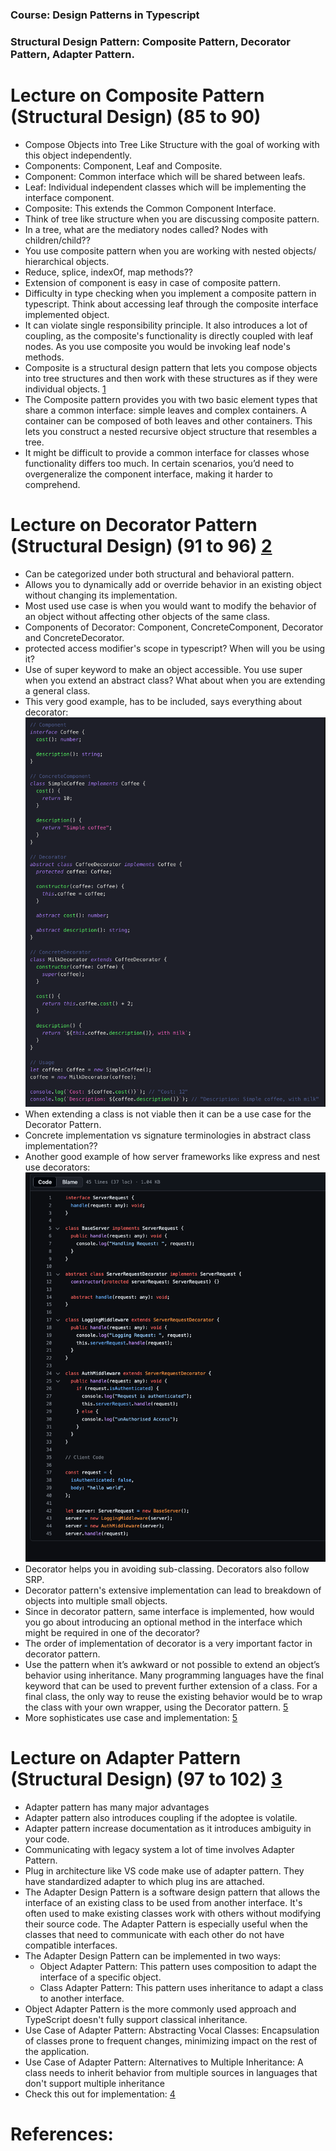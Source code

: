 ### Course: Design Patterns in Typescript
### Structural Design Pattern: Composite Pattern, Decorator Pattern, Adapter Pattern. 

# Lecture on Composite Pattern (Structural Design) (85 to 90)
- Compose Objects into Tree Like Structure with the goal of working with this object independently.
- Components: Component, Leaf and Composite.
- Component: Common interface which will be shared between leafs. 
- Leaf: Individual independent classes which will be implementing the interface component. 
- Composite: This extends the Common Component Interface. 
- Think of tree like structure when you are discussing composite pattern.
- In a tree, what are the mediatory nodes called? Nodes with children/child?? 
- You use composite pattern when you are working with nested objects/ hierarchical objects.
- Reduce, splice, indexOf, map methods?? 
- Extension of component is easy in case of composite pattern.
- Difficulty in type checking when you implement a composite pattern in typescript. Think about accessing leaf through the composite interface implemented object.
- It can violate single responsibility principle. It also introduces a lot of coupling, as the composite's functionality is directly coupled with leaf nodes. As you use composite you would be invoking leaf node's methods.
- Composite is a structural design pattern that lets you compose objects into tree structures and then work with these structures as if they were individual objects. [1]
- The Composite pattern provides you with two basic element types that share a common interface: simple leaves and complex containers. A container can be composed of both leaves and other containers. This lets you construct a nested recursive object structure that resembles a tree.
- It might be difficult to provide a common interface for classes whose functionality differs too much. In certain scenarios, you’d need to overgeneralize the component interface, making it harder to comprehend.

# Lecture on Decorator Pattern (Structural Design) (91 to 96) [2]
- Can be categorized under both structural and behavioral pattern.
- Allows you to dynamically add or override behavior in an existing object without changing its implementation. 
- Most used use case is when you would want to modify the behavior of an object without affecting other objects of the same class.
- Components of Decorator: Component, ConcreteComponent, Decorator and ConcreteDecorator.
- protected access modifier's scope in typescript? When will you be using it?
-  Use of super keyword to make an object accessible. You use super when you extend an abstract class? What about when you are extending a general class.
- This very good example, has to be included, says everything about decorator:
![Code snippet for Decorator Pattern.](./decorator-example.png)
- When extending a class is not viable then it can be a use case for the Decorator Pattern.
- Concrete implementation vs signature terminologies in abstract class implementation??
- Another good example of how server frameworks like express and nest use decorators:
![Server implementation snippet for Decorator Pattern.](./decorator-example-2.png)
- Decorator helps you in avoiding sub-classing. Decorators also follow SRP.
- Decorator pattern's extensive implementation can lead to breakdown of objects into multiple small objects.
- Since in decorator pattern, same interface is implemented, how would you go about introducing an optional method in the interface which might be required in one of the decorator?
- The order of implementation of decorator is a very important factor in decorator pattern. 
- Use the pattern when it’s awkward or not possible to extend an object’s behavior using inheritance. Many programming languages have the final keyword that can be used to prevent further extension of a class. For a final class, the only way to reuse the existing behavior would be to wrap the class with your own wrapper, using the Decorator pattern. [5]
- More sophisticates use case and implementation: [5]


# Lecture on Adapter Pattern (Structural Design) (97 to 102) [3]
- Adapter pattern has many major advantages
- Adapter pattern also introduces coupling if the adoptee is volatile.
- Adapter pattern increase documentation as it introduces ambiguity in your code.
- Communicating with legacy system a lot of time involves Adapter Pattern.
- Plug in architecture like VS code make use of adapter pattern. They have standardized adapter to which plug ins are attached.
- The Adapter Design Pattern is a software design pattern that allows the interface of an existing class to be used from another interface. It's often used to make existing classes work with others without modifying their source code. The Adapter Pattern is especially useful when the classes that need to communicate with each other do not have compatible interfaces.
- The Adapter Design Pattern can be implemented in two ways:
    - Object Adapter Pattern: This pattern uses composition to adapt the interface of a specific object.
    - Class Adapter Pattern: This pattern uses inheritance to adapt a class to another interface.
- Object Adapter Pattern is the more commonly used approach and TypeScript doesn't fully support classical inheritance.
- Use Case of Adapter Pattern: Abstracting Vocal Classes: Encapsulation of classes prone to frequent changes, minimizing impact on the rest of the application.
- Use Case of Adapter Pattern: Alternatives to Multiple Inheritance: A class needs to inherit behavior from multiple sources in languages that don't support multiple inheritance
- Check this out for implementation: [4]



# References:
[1]: https://refactoring.guru/design-patterns/composite
[2]: https://cloudaffle.com/series/structural-design-patterns/decorator-pattern/
[3]: https://cloudaffle.com/series/structural-design-patterns/adapter-pattern/
[4]: https://refactoring.guru/design-patterns/adapter
[5]: https://refactoring.guru/design-patterns/decorator